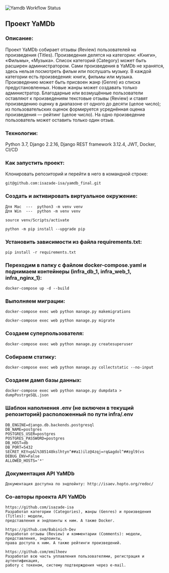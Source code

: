 ![Yamdb Workflow Status](https://github.com/isazade-isa/yamdb_final/actions/workflows/yamdb_workflow.yml/badge.svg?branch=master)

## Проект YaMDb

### Описание:

Проект YaMDb собирает отзывы (Review) пользователей на произведения (Titles). Произведения делятся на категории: «Книги», «Фильмы», «Музыка». Список категорий (Category) может быть расширен администратором.
Сами произведения в YaMDb не хранятся, здесь нельзя посмотреть фильм или послушать музыку.
В каждой категории есть произведения: книги, фильмы или музыка.
Произведению может быть присвоен жанр (Genre) из списка предустановленных. Новые жанры может создавать только администратор.
Благодарные или возмущённые пользователи оставляют к произведениям текстовые отзывы (Review) и ставят произведению оценку в диапазоне от одного до десяти (целое число); из пользовательских оценок формируется усреднённая оценка произведения — рейтинг (целое число). На одно произведение пользователь может оставить только один отзыв.

### Технологии:

Python 3.7, Django 2.2.16, Django REST framework 3.12.4, JWT, Docker, CI/CD

### Как запустить проект:

Клонировать репозиторий и перейти в него в командной строке:

```
git@github.com:isazade-isa/yamdb_final.git
```

### Cоздать и активировать виртуальное окружение:

```
Для Mac  ---  python3 -m venv venv
Для Win  ---  python -m venv venv
```

```
source venv/Scripts/activate
```

```
python -m pip install --upgrade pip
```

### Установить зависимости из файла requirements.txt:

```
pip install -r requirements.txt
```

### Переходим в папку с файлом docker-compose.yaml и поднимаем контейнеры (infra_db_1, infra_web_1, infra_nginx_1):

```
docker-compose up -d --build
```

### Выполняем миграции:

```
docker-compose exec web python manage.py makemigrations
```

```
docker-compose exec web python manage.py migrate
```

### Создаем суперпользователя:

```
docker-compose exec web python manage.py createsuperuser
```

### Собираем статику:

```
docker-compose exec web python manage.py collectstatic --no-input
```

### Создаем дамп базы данных:

```
docker-compose exec web python manage.py dumpdata > dumpPostrgeSQL.json
```

### Шаблон наполнения .env (не включен в текущий репозиторий) расположенный по пути infra/.env

```
DB_ENGINE=django.db.backends.postgresql
DB_NAME=postgres
POSTGRES_USER=postgres
POSTGRES_PASSWORD=postgres
DB_HOST=db
DB_PORT=5432
SECRET_KEY=p&l%385148kslhtyn^##a1)ilz@4zqj=rq&agdol^##zgl9(vs
DEBUG_ENV=False
ALLOWED_HOSTS='*'
```

### Документация API YaMDb

```
Документация доступна по эндпойнту: http://isaev.hopto.org/redoc/
```

### Со-авторы проекта API YaMDb

```
https://github.com/isazade-isa
Разработал категории (Categories), жанры (Genres) и произведения (Titles): модели,
представления и эндпоинты к ним. А также Docker.

https://github.com/Babinich-Dev
Разработал отзывы (Review) и комментарии (Comments): модели, представления, эндпоинты,
права доступа к ним. А также рейтинги произведений.

https://github.com/emilheev
Разработал всю часть уплавления пользователями, регистрация и аутентификация,
работу с токеном, систему подтверждения через e-mail.
```
